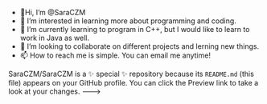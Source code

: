 - 👋Hi, I’m @SaraCZM
- 👀 I’m interested in learning more about programming and coding.
- 🌱 I’m currently learning to program in C++, but I would like to learn to work in Java as well. 
- 💞️ I’m looking to collaborate on different projects and lerning new things.
- 📫 How to reach me is simple. You can email me anytime!  

SaraCZM/SaraCZM is a ✨ special ✨ repository because its `README.md` (this file) appears on your GitHub profile.
You can click the Preview link to take a look at your changes.
--->
